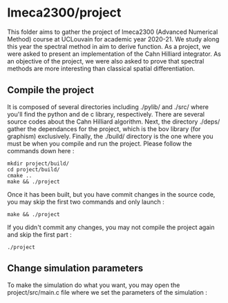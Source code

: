 # lmeca2300/project

This folder aims to gather the project of lmeca2300 (Advanced Numerical Method) course at UCLouvain for academic year 2020-21. We study along this year the spectral method in aim to derive function. As a project, we were asked to present an implementation of the Cahn Hilliard integrator. As an objective of the project, we were also asked to prove that spectral methods are more interesting than classical spatial differentiation.

## Compile the project

It is composed of several directories including ./pylib/ and ./src/ where you'll find the python and de c library, respectively.
There are several source codes about the Cahn Hilliard algorithm.
Next, the directory ./deps/ gather the dependances for the project, which is the bov library (for graphism) exclusively.
Finally, the ./build/ directory is the one where you must be when you compile and run the project. Please follow the commands down here :

	mkdir project/build/
	cd project/build/
	cmake ..
	make && ./project

Once it has been built, but you have commit changes in the source code, you may skip the first two commands and only launch :

	make && ./project

If you didn't commit any changes, you may not compile the project again and skip the first part :

	./project

## Change simulation parameters

To make the simulation do what you want, you may open the project/src/main.c file where we set the parameters of the simulation :
